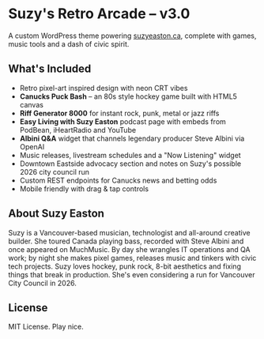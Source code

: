 # Suzy's Retro Arcade – v3.0
A custom WordPress theme powering [suzyeaston.ca](https://suzyeaston.ca), complete with games, music tools and a dash of civic spirit.

## What's Included
- Retro pixel-art inspired design with neon CRT vibes
- **Canucks Puck Bash** – an 80s style hockey game built with HTML5 canvas
- **Riff Generator 8000** for instant rock, punk, metal or jazz riffs
- **Easy Living with Suzy Easton** podcast page with embeds from PodBean, iHeartRadio and YouTube
- **Albini Q&A** widget that channels legendary producer Steve Albini via OpenAI
- Music releases, livestream schedules and a "Now Listening" widget
- Downtown Eastside advocacy section and notes on Suzy's possible 2026 city council run
- Custom REST endpoints for Canucks news and betting odds
- Mobile friendly with drag & tap controls

## About Suzy Easton
Suzy is a Vancouver-based musician, technologist and all-around creative builder. She toured Canada playing bass, recorded with Steve Albini and once appeared on MuchMusic. By day she wrangles IT operations and QA work; by night she makes pixel games, releases music and tinkers with civic tech projects. Suzy loves hockey, punk rock, 8-bit aesthetics and fixing things that break in production. She's even considering a run for Vancouver City Council in 2026.

## License
MIT License. Play nice.
